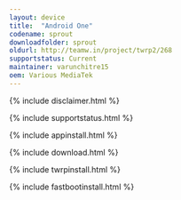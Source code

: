 ```yaml
---
layout: device
title:  "Android One"
codename: sprout
downloadfolder: sprout
oldurl: http://teamw.in/project/twrp2/268
supportstatus: Current
maintainer: varunchitre15
oem: Various MediaTek
---
```


{% include disclaimer.html %}

{% include supportstatus.html %}

{% include appinstall.html %}

{% include download.html %}

{% include twrpinstall.html %}

{% include fastbootinstall.html %}
